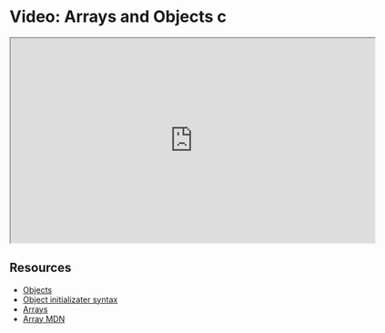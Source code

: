 # Video: Arrays and Objects c

<iframe src="https://player.vimeo.com/video/546529347?title=0&byline=0&portrait=0" width="640" height="360" allowfullscreen="allowfullscreen" allow="autoplay; fullscreen; picture-in-picture"></iframe>

## Resources

- [Objects](https://javascript.info/object)
- [Object initializater syntax](https://developer.mozilla.org/en-US/docs/Web/JavaScript/Reference/Operators/Object_initializer)
- [Arrays](https://javascript.info/array)
- [Array MDN](https://developer.mozilla.org/en-US/docs/Web/JavaScript/Reference/Global_Objects/Array)
